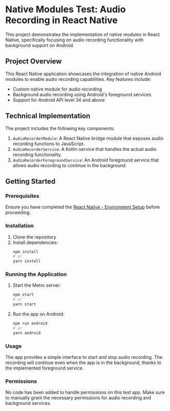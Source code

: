 # Native Modules Test: Audio Recording in React Native

This project demonstrates the implementation of native modules in React Native, specifically focusing on audio recording functionality with background support on Android.

## Project Overview

This React Native application showcases the integration of native Android modules to enable audio recording capabilities. Key features include:

- Custom native module for audio recording
- Background audio recording using Android's foreground services
- Support for Android API level 34 and above

## Technical Implementation

The project includes the following key components:

1. `AudioRecorderModule`: A React Native bridge module that exposes audio recording functions to JavaScript.
2. `AudioRecorderService`: A Kotlin service that handles the actual audio recording functionality.
3. `AudioRecorderForegroundService`: An Android foreground service that allows audio recording to continue in the background.

## Getting Started

### Prerequisites

Ensure you have completed the [React Native - Environment Setup](https://reactnative.dev/docs/environment-setup) before proceeding.

### Installation

1. Clone the repository
2. Install dependencies:
   ```bash
   npm install
   # or
   yarn install
   
### Running the Application

1. Start the Metro server:

   ```bash
   npm start
   # or
   yarn start

2. Run the app on Android:

   ```bash
   npm run android
   # or
   yarn android

### Usage
The app provides a simple interface to start and stop audio recording. The recording will continue even when the app is in the background, thanks to the implemented foreground service.

### Permissions
No code has been added to handle permissions on this test app. Make sure to manually grant the necessary permissions for audio recording and background services.
